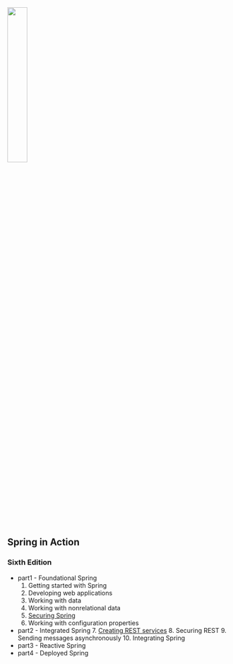 <img src="img.png"  width="30%"/>

## Spring in Action

### Sixth Edition

- part1 - Foundational Spring
    1. Getting started with Spring
    2. Developing web applications
    3. Working with data
    4. Working with nonrelational data
    5. [Securing Spring](contents/5_securing_spring/README.md)
    6. Working with configuration properties
- part2 - Integrated Spring
    7. [Creating REST services](contents/7_creating_rest_services/README.md)
    8. Securing REST
    9. Sending messages asynchronously
    10. Integrating Spring
- part3 - Reactive Spring
- part4 - Deployed Spring

